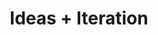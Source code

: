 ---
title: Ideas + Iteration
week: 2
dates: 
- 2023-01-31
- 2023-02-02
current: false
unit: 1
project: project1
reading:
- staples
lectures:
- 'Mandatory: Friday 3pm: CD Lecture Series, Elaine Lopez'
- '[Optional: We are Family! with DJR](https://www.youtube.com/watch?v=wWa8TLrKMeI)'
day1:
- 'Loretta Staples, Reading Discussion Lead: Donovan'
- 'Activity: [Reading Response Markup](/activities/response/)'
- 'Small Group Crits: Ideas'
day2:
- 'Review reading response collection'
- 'Variable Fonts Intro & Exercise'
- 'Review Project 1 iteration'
hw:
- 'Project 1: Iteration — 3 directions'
- 'CD Lecture response, Project 1: Refine direction'
---
